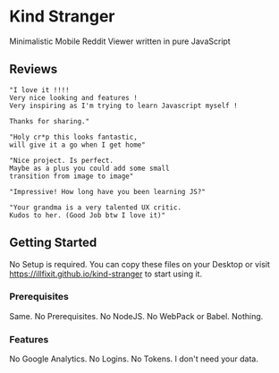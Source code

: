 # Kind Stranger
Minimalistic Mobile Reddit Viewer written in pure JavaScript

## Reviews

```
"I love it !!!!
Very nice looking and features !
Very inspiring as I'm trying to learn Javascript myself !

Thanks for sharing."
```

```
"Holy cr*p this looks fantastic, 
will give it a go when I get home"
```

```
"Nice project. Is perfect. 
Maybe as a plus you could add some small 
transition from image to image"
```

```
"Impressive! How long have you been learning JS?"
```

```
"Your grandma is a very talented UX critic. 
Kudos to her. (Good Job btw I love it)"
```

## Getting Started
No Setup is required. You can copy these files on your Desktop 
or visit https://illfixit.github.io/kind-stranger to start using it.

### Prerequisites
Same. No Prerequisites. No NodeJS. No WebPack or Babel. Nothing.

### Features
No Google Analytics. No Logins. No Tokens. I don't need your data.
